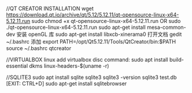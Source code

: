 //QT CREATOR INSTALLATION
wget https://download.qt.io/archive/qt/5.12/5.12.11/qt-opensource-linux-x64-5.12.11.run
sudo chmod +x qt-opensource-linux-x64-5.12.11.run OR
sudo ./qt-opensource-linux-x64-5.12.11.run
sudo apt-get install mesa-common-dev 安装 openGL 库
sudo apt-get install libxcb-xinerama0
打开文档 gedit ~/.bashrc
添加 export PATH=/opt/Qt5.12.11/Tools/QtCreator/bin:$PATH
source ~/.bashrc
qtcreator  

//VIRTUALBOX
linux add virtualbox disc command:
sudo apt install build-essential dkms linux-headers-$(uname -r)

//SQLITE3
sudo apt install sqlite sqlite3
sqlite3 -version
sqlite3 test.db
[EXIT: CTRL+D]
sudo apt-get install sqlitebrowser
